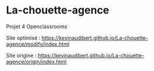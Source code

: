# La-chouette-agence
Projet 4 Openclassrooms

Site optimisé : https://kevinaudibert.github.io/La-chouette-agence/modify/index.html

Site origine : https://kevinaudibert.github.io/La-chouette-agence/origin/index.html

